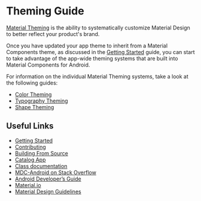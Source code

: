 <!--docs:
title: "Theming Guide"
layout: landing
section: docs
path: /docs/theming-guide/
-->

# Theming Guide

[Material Theming](https://material.io/go/design-theming) is the ability to
systematically customize Material Design to better reflect your product's
brand.

Once you have updated your app theme to inherit from a Material Components
theme, as discussed in the [Getting Started](getting-started.md) guide, you can
start to take advantage of the app-wide theming systems that are built into
Material Components for Android.

For information on the individual Material Theming systems, take a look at the
following guides:

* [Color Theming](theming/Color.md)
* [Typography Theming](theming/Typography.md)
* [Shape Theming](theming/Shape.md)

## Useful Links
- [Getting Started](getting-started.md)
- [Contributing](contributing.md)
- [Building From Source](building-from-source.md)
- [Catalog App](catalog-app.md)
- [Class
  documentation](https://developer.android.com/reference/com/google/android/material/classes)
- [MDC-Android on Stack
  Overflow](https://www.stackoverflow.com/questions/tagged/material-components+android)
- [Android Developer’s
  Guide](https://developer.android.com/training/material/index.html)
- [Material.io](https://www.material.io)
- [Material Design Guidelines](https://material.google.com)

